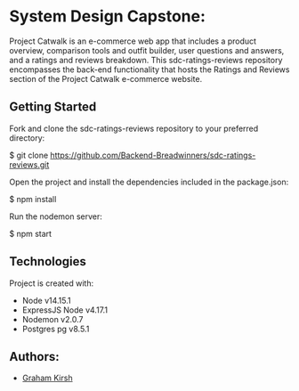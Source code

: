 # System Design Capstone:
Project Catwalk is an e-commerce web app that includes a product overview, comparison tools and outfit builder, user questions and answers, and a ratings and reviews breakdown. This sdc-ratings-reviews repository encompasses the back-end functionality that hosts the Ratings and Reviews section of the Project Catwalk e-commerce website.

## Getting Started
Fork and clone the sdc-ratings-reviews repository to your preferred directory:

$ git clone https://github.com/Backend-Breadwinners/sdc-ratings-reviews.git

Open the project and install the dependencies included in the package.json:

$ npm install

Run the nodemon server:

$ npm start

## Technologies
Project is created with:
* Node v14.15.1
* ExpressJS Node v4.17.1
* Nodemon v2.0.7
* Postgres pg v8.5.1
## Authors:
* [Graham Kirsh](http://https://github.com/21grahams)


